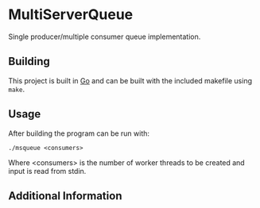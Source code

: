# MultiServerQueue
Single producer/multiple consumer queue implementation.

## Building
This project is built in [Go](https://golang.org/) and can be built with the included makefile using `make`.

## Usage
After building the program can be run with:

`./msqueue <consumers>`

Where \<consumers\> is the number of worker threads to be created and input is read from stdin.

## Additional Information
